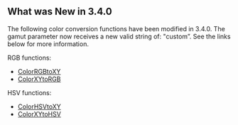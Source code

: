 ## What was New in 3.4.0

The following color conversion functions have been modified in 3.4.0. The gamut parameter now receives a new valid string of: "custom”. See the links below for more information.

RGB functions:
- [ColorRGBtoXY][1]
- [ColorXYtoRGB][2]

HSV functions:
- [ColorHSVtoXY][3]
- [ColorXYtoHSV][4]

[1]:	https://expert-adventure-1w2nllv.pages.github.io/#light-v2-conversion-commands-colorrgbtoxy
[2]:	https://expert-adventure-1w2nllv.pages.github.io/#light-v2-conversion-commands-colorxytorgb
[3]:	https://expert-adventure-1w2nllv.pages.github.io/#light-v2-conversion-commands-colorhsvtoxy
[4]:	https://expert-adventure-1w2nllv.pages.github.io/#light-v2-conversion-commands-colorxytohsv